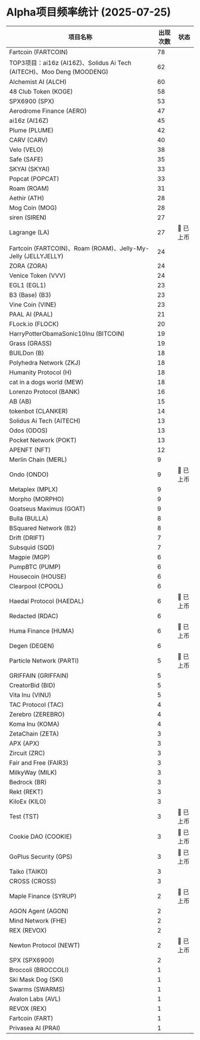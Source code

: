 # Alpha项目频率统计 (2025-07-25)

| 项目名称 | 出现次数 | 状态 |
| --- | --- | --- |
| Fartcoin (FARTCOIN) | 78 |  |
| TOP3项目：ai16z (AI16Z)、Solidus Ai Tech (AITECH)、Moo Deng (MOODENG) | 62 |  |
| Alchemist AI (ALCH) | 60 |  |
| 48 Club Token (KOGE) | 58 |  |
| SPX6900 (SPX) | 53 |  |
| Aerodrome Finance (AERO) | 47 |  |
| ai16z (AI16Z) | 45 |  |
| Plume (PLUME) | 42 |  |
| CARV (CARV) | 40 |  |
| Velo (VELO) | 38 |  |
| Safe (SAFE) | 35 |  |
| SKYAI (SKYAI) | 33 |  |
| Popcat (POPCAT) | 33 |  |
| Roam (ROAM) | 31 |  |
| Aethir (ATH) | 28 |  |
| Mog Coin (MOG) | 28 |  |
| siren (SIREN) | 27 |  |
| Lagrange (LA) | 27 | 🔔 已上币 |
| Fartcoin (FARTCOIN)、Roam (ROAM)、Jelly-My-Jelly (JELLYJELLY) | 24 |  |
| ZORA (ZORA) | 24 |  |
| Venice Token (VVV) | 24 |  |
| EGL1 (EGL1) | 23 |  |
| B3 (Base) (B3) | 23 |  |
| Vine Coin (VINE) | 23 |  |
| PAAL AI (PAAL) | 21 |  |
| FLock.io (FLOCK) | 20 |  |
| HarryPotterObamaSonic10Inu (BITCOIN) | 19 |  |
| Grass (GRASS) | 19 |  |
| BUILDon (B) | 18 |  |
| Polyhedra Network (ZKJ) | 18 |  |
| Humanity Protocol (H) | 18 |  |
| cat in a dogs world (MEW) | 18 |  |
| Lorenzo Protocol (BANK) | 16 |  |
| AB (AB) | 15 |  |
| tokenbot (CLANKER) | 14 |  |
| Solidus Ai Tech (AITECH) | 13 |  |
| Odos (ODOS) | 13 |  |
| Pocket Network (POKT) | 13 |  |
| APENFT (NFT) | 12 |  |
| Merlin Chain (MERL) | 9 |  |
| Ondo (ONDO) | 9 | 🔔 已上币 |
| Metaplex (MPLX) | 9 |  |
| Morpho (MORPHO) | 9 |  |
| Goatseus Maximus (GOAT) | 9 |  |
| Bulla (BULLA) | 8 |  |
| BSquared Network (B2) | 8 |  |
| Drift (DRIFT) | 7 |  |
| Subsquid (SQD) | 7 |  |
| Magpie (MGP) | 6 |  |
| PumpBTC (PUMP) | 6 |  |
| Housecoin (HOUSE) | 6 |  |
| Clearpool (CPOOL) | 6 |  |
| Haedal Protocol (HAEDAL) | 6 | 🔔 已上币 |
| Redacted (RDAC) | 6 |  |
| Huma Finance (HUMA) | 6 | 🔔 已上币 |
| Degen (DEGEN) | 6 |  |
| Particle Network (PARTI) | 5 | 🔔 已上币 |
| GRIFFAIN (GRIFFAIN) | 5 |  |
| CreatorBid (BID) | 5 |  |
| Vita Inu (VINU) | 5 |  |
| TAC Protocol (TAC) | 4 |  |
| Zerebro (ZEREBRO) | 4 |  |
| Koma Inu (KOMA) | 4 |  |
| ZetaChain (ZETA) | 3 |  |
| APX (APX) | 3 |  |
| Zircuit (ZRC) | 3 |  |
| Fair and Free (FAIR3) | 3 |  |
| MilkyWay (MILK) | 3 |  |
| Bedrock (BR) | 3 |  |
| Rekt (REKT) | 3 |  |
| KiloEx (KILO) | 3 |  |
| Test (TST) | 3 | 🔔 已上币 |
| Cookie DAO (COOKIE) | 3 | 🔔 已上币 |
| GoPlus Security (GPS) | 3 | 🔔 已上币 |
| Taiko (TAIKO) | 3 |  |
| CROSS (CROSS) | 3 |  |
| Maple Finance (SYRUP) | 2 | 🔔 已上币 |
| AGON Agent (AGON) | 2 |  |
| Mind Network (FHE) | 2 |  |
| REX (REVOX) | 2 |  |
| Newton Protocol (NEWT) | 2 | 🔔 已上币 |
| SPX (SPX6900) | 2 |  |
| Broccoli (BROCCOLI) | 1 |  |
| Ski Mask Dog (SKI) | 1 |  |
| Swarms (SWARMS) | 1 |  |
| Avalon Labs (AVL) | 1 |  |
| REVOX (REX) | 1 |  |
| Fartcoin (FART) | 1 |  |
| Privasea AI (PRAI) | 1 |  |
